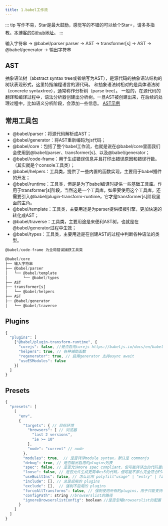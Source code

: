 ```yaml
---
title: 1.babel工作流
---
```

::: tip
写作不易，Star是最大鼓励，感觉写的不错的可以给个Star⭐，请多多指教。[本博客的Github地址](https://github.com/liujie2019/VuePress-Blog)。
:::

输入字符串 -> @babel/parser parser -> AST -> transformer[s] -> AST -> @babel/generator -> 输出字符串
## AST
抽象语法树（abstract syntax tree或者缩写为AST），是源代码的抽象语法结构的树状表现形式，这里特指编程语言的源代码。
和抽象语法树相对的是具体语法树（concrete syntaxtree），通常称作分析树（parse tree）。
一般的，在源代码的翻译和编译过程中，语法分析器创建出分析树。一旦AST被创建出来，在后续的处理过程中，比如语义分析阶段，会添加一些信息。
[AST示例](http://esprima.org/demo/parse.html#)

## 常用工具包

* @babel/parser：将源代码解析成AST；
* @babel/generator：将AST重新编码为js代码；
* @babel/core：包括了整个babel工作流，也就是说在@babel/core里面我们会使用到@babel/parser、transformer[s]、以及@babel/generator；
* @babel/code-frame：用于生成错误信息并且打印出错误原因和错误行数。（其实就是个console工具类）；
* @babel/helpers：工具类，提供了一些内置的函数实现，主要用于babel插件的开发；
* @babel/runtime：工具类，但是是为了babel编译时提供一些基础工具库。作用于transformer[s]阶段，当然这是一个工具库，如果要使用这个工具库，还需要引入@babel/plugin-transform-runtime，它才是transformer[s]阶段里面的主角。
* @babel/template：工具类，主要用途是为parser提供模板引擎，更加快速的转化成AST；
* @babel/traverse：工具类，主要用途是来便利AST树，也就是在@babel/generator过程中生效；
* @babel/types：工具类，主要用途是在创建AST的过程中判断各种语法的类型。

```js
@babel/code-frame 为全局错误捕获工具类

@babel/core
├── 输入字符串
├── @babel/parser
│   └── @babel/template
│       └── @babel/types
├── AST
├── transformer[s]
│   └── @babel/helpers
├── AST
├── @babel/generator
│   └── @babel/traverse
```
## Plugins
```js
{
  "plugins": [
    ["@babel/plugin-transform-runtime", {
      "corejs": false, //是否启用corejs https://babeljs.io/docs/en/babel-plugin-transform-runtime#corejs
      "helpers": true, // 各种辅助函数
      "regenerator": true, // 启用generator 支持async await
      "useESModules": false
    }]
  ]
}
```
## Presets
```js
{
  "presets": [
    [
      "env",
      {
        "targets": { // 目标环境
          "browsers": [ // 浏览器
            "last 2 versions",
            "ie >= 10"
          ],
          "node": "current" // node
        },
        "modules": true,  // 是否转译module syntax，默认是 commonjs
        "debug": true, // 是否输出启用的plugins列表
        "spec": false, // 是否允许more spec compliant，但可能转译出的代码更慢https://babeljs.io/docs/en/babel-preset-env#spec
        "loose": false, // 是否允许生成更简单es5的代码，但可能不那么完全符合ES6语义
        "useBuiltIns": false, // 怎么运用 polyfill"usage" | "entry" | false 测试了一下 usage的包最小
        "include": [], // 总是启用的 plugins
        "exclude": [],  // 强制不启用的 plugins
        "forceAllTransforms": false, // 强制使用所有的plugins，用于只能支持ES5的uglify可以正确压缩代码
        "configPath": string //browserslist的路径
        "ignoreBrowserslistConfig": boolean //是否忽略browserslist的配置
      }
    ]
  ]
}
```
